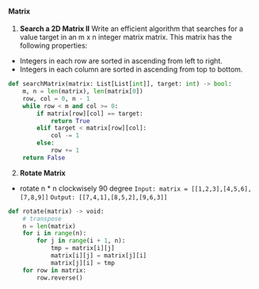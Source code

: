 #### Matrix
1. __Search a 2D Matrix II__
Write an efficient algorithm that searches for a value target in an m x n integer matrix matrix. This matrix has the following properties:
- Integers in each row are sorted in ascending from left to right.
- Integers in each column are sorted in ascending from top to bottom.
```python
def searchMatrix(matrix: List[List[int]], target: int) -> bool:
    m, n = len(matrix), len(matrix[0])
    row, col = 0, n - 1
    while row < m and col >= 0:
        if matrix[row][col] == target:
            return True
        elif target < matrix[row][col]:
            col -= 1
        else:
            row += 1
    return False
```
2. __Rotate Matrix__
- rotate n * n clockwisely 90 degree
`Input: matrix = [[1,2,3],[4,5,6],[7,8,9]]`
`Output: [[7,4,1],[8,5,2],[9,6,3]]`
```python
def rotate(matrix) -> void:
    # transpose
    n = len(matrix)
    for i in range(n):
        for j in range(i + 1, n):
            tmp = matrix[i][j]
            matrix[i][j] = matrix[j][i]
            matrix[j][i] = tmp
    for row in matrix:
        row.reverse()
```

